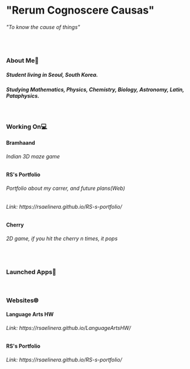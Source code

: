 <h1> "Rerum Cognoscere Causas"</h1>
<h6>"To know the cause of things"</h6>
<br>
<h3>About Me🙂</h3>
<h5> Student living in Seoul, South Korea.</h5>
<h5> Studying Mathematics, Physics, Chemistry, Biology, Astronomy, Latin, Pataphysics.</h5>
<br>
<h3>Working On💻</h3>
<h4>Bramhaand<h4>
<h6>Indian 3D maze game</h5>
<h4>RS's Portfolio</h4>
<h6>Portfolio about my carrer, and future plans(Web)</h6>
<h6>Link: https://rsaelinera.github.io/RS-s-portfolio/</h6>
<h4>Cherry<h4>
<h6>2D game, if you hit the cherry n times, it pops</h6>
<br>
<h3>Launched Apps🚀</h3>
<br>
<h3>Websites🌐</h3>
<h4>Language Arts HW</h4>
<h6>Link: https://rsaelinera.github.io/LanguageArtsHW/</h6>
<h4>RS's Portfolio</h4>
<h6>Link: https://rsaelinera.github.io/RS-s-portfolio/</h6>
